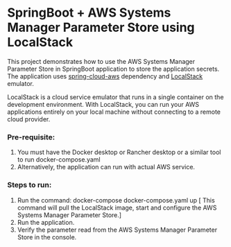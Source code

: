 # SpringBoot + AWS Systems Manager Parameter Store using LocalStack

This project demonstrates how to use the AWS Systems Manager Parameter Store in SpringBoot application to store the application secrets. The application uses <a href="https://docs.awspring.io/spring-cloud-aws/docs/3.3.0-M1/reference/html/index.html">spring-cloud-aws</a> dependency and <a href="https://docs.localstack.cloud/overview/">LocalStack</a> emulator.

LocalStack is a cloud service emulator that runs in a single container on the development environment. With LocalStack, you can run your AWS applications entirely on your local machine without connecting to a remote cloud provider.

### Pre-requisite:
1. You must have the Docker desktop or Rancher desktop or a similar tool to run docker-compose.yaml
2. Alternatively, the application can run with actual AWS service.


### Steps to run:
1. Run the command: docker-compose docker-compose.yaml up [ This command will pull the LocalStack image, start and configure the AWS Systems Manager Parameter Store.]
2. Run the application.
3. Verify the parameter read from the AWS Systems Manager Parameter Store in the console.
